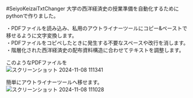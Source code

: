 #SeiyoKeizaiTxtChanger
大学の西洋経済史の授業準備を自動化するためにpythonで作りました。

・PDFファイルを読み込み、私用のアウトライナーツールにコピー&ペーストで移せるように文字変換します。<br>
・PDFファイルをコピペしたときに発生する不要なスペースや改行を消します。<br>
・階層化された西洋経済史の配布資料構造に合わせてテキストを調整します。<br>

このようなPDFファイルを<br>
![スクリーンショット 2024-11-08 111341](https://github.com/user-attachments/assets/abfc7496-aa39-453d-a26d-434ba9f09238)<br>

簡単にアウトライナーツールへ移せます。<br>
![スクリーンショット 2024-11-08 111028](https://github.com/user-attachments/assets/a5e7963c-4f3c-4e50-b027-076bd1def833)
